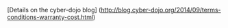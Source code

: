 
[Details on the cyber-dojo blog]
(http://blog.cyber-dojo.org/2014/09/terms-conditions-warranty-cost.html)
